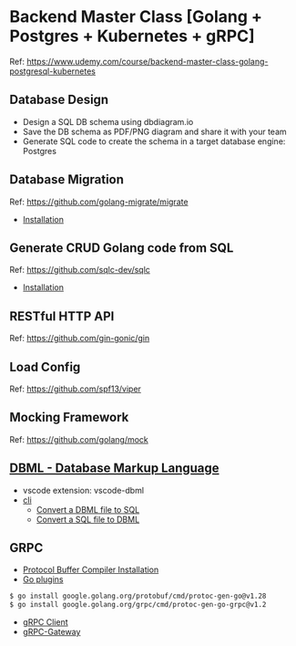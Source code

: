 # Backend Master Class [Golang + Postgres + Kubernetes + gRPC]
Ref: https://www.udemy.com/course/backend-master-class-golang-postgresql-kubernetes

## Database Design
- Design a SQL DB schema using dbdiagram.io
- Save the DB schema as PDF/PNG diagram and share it with your team
- Generate SQL code to create the schema in a target database engine: Postgres

## Database Migration
Ref: https://github.com/golang-migrate/migrate

- [Installation](https://github.com/golang-migrate/migrate/tree/master/cmd/migrate)

## Generate CRUD Golang code from SQL
Ref: https://github.com/sqlc-dev/sqlc

- [Installation](https://docs.sqlc.dev/en/latest/overview/install.html)

## RESTful HTTP API
Ref: https://github.com/gin-gonic/gin

## Load Config
Ref: https://github.com/spf13/viper

## Mocking Framework
Ref: https://github.com/golang/mock

## [DBML - Database Markup Language](https://dbml.dbdiagram.io/home)
- vscode extension: vscode-dbml
- [cli](https://dbml.dbdiagram.io/cli)
  - [Convert a DBML file to SQL](https://dbml.dbdiagram.io/cli#convert-a-dbml-file-to-sql)
  - [Convert a SQL file to DBML](https://dbml.dbdiagram.io/cli#convert--a-sql-file-to-dbml)
  
## GRPC

- [Protocol Buffer Compiler Installation](https://grpc.io/docs/protoc-installation/)
- [Go plugins](https://grpc.io/docs/languages/go/quickstart/)
```sh
$ go install google.golang.org/protobuf/cmd/protoc-gen-go@v1.28
$ go install google.golang.org/grpc/cmd/protoc-gen-go-grpc@v1.2
```
- [gRPC Client](https://github.com/ktr0731/evans)
- [gRPC-Gateway](https://github.com/grpc-ecosystem/grpc-gateway)
